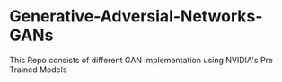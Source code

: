 # Generative-Adversial-Networks-GANs

This Repo consists of different GAN implementation using NVIDIA's Pre Trained Models
